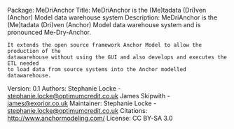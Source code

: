 Package: MeDriAnchor
Title: MeDriAnchor is the (Me)tadata (Dri)ven (Anchor) Model data warehouse system
Description: MeDriAnchor is the (Me)tadata (Dri)ven (Anchor) Model data warehouse system and 
    is pronounced Me-Dry-Anchor. 

    It extends the open source framework Anchor Model to allow the production of the
    datawarehouse without using the GUI and also develops and executes the ETL needed
    to load data from source systems into the Anchor modelled datawarehouse.
Version: 0.1
Authors: 
   Stephanie Locke - stephanie.locke@optimumcredit.co.uk
   James Skipwith - james@exorior.co.uk
Maintainer:
   Stephanie Locke - stephanie.locke@optimumcredit.co.uk
Citations: 
    http://www.anchormodeling.com/
License: CC BY-SA 3.0